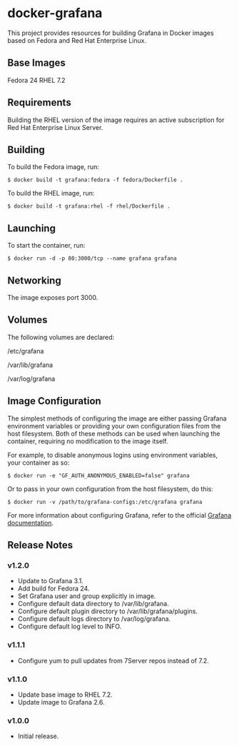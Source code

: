 # docker-grafana

This project provides resources for building Grafana in Docker images based on
Fedora and Red Hat Enterprise Linux.

## Base Images

Fedora 24
RHEL 7.2

## Requirements

Building the RHEL version of the image requires an active subscription for Red
Hat Enterprise Linux Server.

## Building

To build the Fedora image, run:

```.shell
$ docker build -t grafana:fedora -f fedora/Dockerfile .
```

To build the RHEL image, run:

```.shell
$ docker build -t grafana:rhel -f rhel/Dockerfile .
```

## Launching

To start the container, run:

```.shell
$ docker run -d -p 80:3000/tcp --name grafana grafana
```

## Networking

The image exposes port 3000.

## Volumes

The following volumes are declared:

  /etc/grafana

  /var/lib/grafana

  /var/log/grafana

## Image Configuration

The simplest methods of configuring the image are either passing Grafana
environment variables or providing your own configuration files from the host
filesystem. Both of these methods can be used when launching the container,
requiring no modification to the image itself.

For example, to disable anonymous logins using environment variables, your
container as so:

```.shell
$ docker run -e "GF_AUTH_ANONYMOUS_ENABLED=false" grafana
```

Or to pass in your own configuration from the host filesystem, do this:

```.shell
$ docker run -v /path/to/grafana-configs:/etc/grafana grafana
```

For more information about configuring Grafana, refer to the official
[Grafana documentation](http://docs.grafana.org/installation/configuration/).

## Release Notes

### v1.2.0

- Update to Grafana 3.1.
- Add build for Fedora 24.
- Set Grafana user and group explicitly in image.
- Configure default data directory to /var/lib/grafana.
- Configure default plugin directory to /var/lib/grafana/plugins.
- Configure default logs directory to /var/log/grafana.
- Configure default log level to INFO.

### v1.1.1

- Configure yum to pull updates from 7Server repos instead of 7.2.

### v1.1.0

- Update base image to RHEL 7.2.
- Update image to Grafana 2.6.

### v1.0.0

- Initial release.
